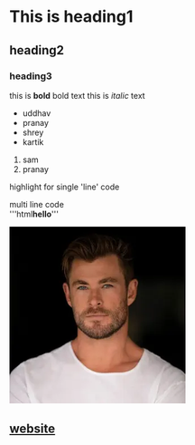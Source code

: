 # This is heading1 
## heading2
### heading3
this is **bold** bold text
this is *italic* text
- uddhav
- pranay
- shrey
- kartik
1. sam
2. pranay<br>

highlight for single 'line' code

multi line code<br>
'''html<body><b>hello</b></body>'''

![img](chris.webp)

[website](https://www.youtube.com/watch?v=te20Ecm-Dq4)
---
